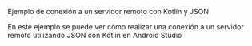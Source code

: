 <p> Ejemplo de conexión a un servidor remoto con Kotlin y JSON </p>

<p> En este ejemplo se puede ver cómo realizar una conexión a un servidor remoto utilizando JSON con Kotlin en Android Studio <p>
